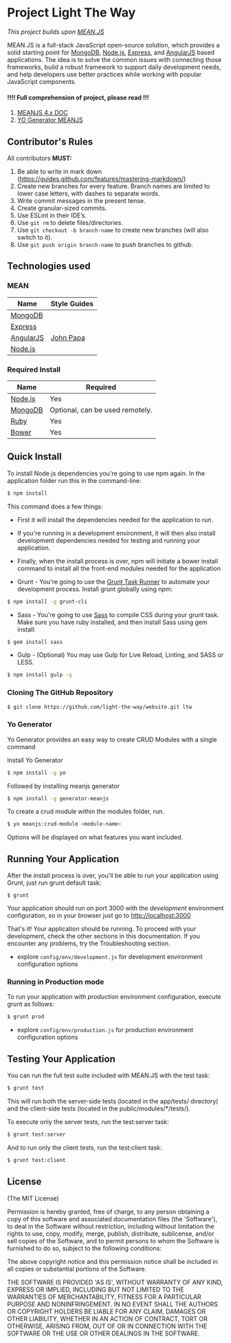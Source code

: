 # Project Light The Way

*This project builds upon [MEAN.JS](http://meanjs.org/)*

MEAN.JS is a full-stack JavaScript open-source solution, which provides a solid starting point for [MongoDB](http://www.mongodb.org/), [Node.js](http://www.nodejs.org/), [Express](http://expressjs.com/), and [AngularJS](http://angularjs.org/) based applications. The idea is to solve the common issues with connecting those frameworks, build a robust framework to support daily development needs, and help developers use better practices while working with popular JavaScript components.


#### !!!! Full comprehension of project, please read !!!
1. [MEANJS 4.x DOC](http://meanjs.org/docs/0.4.x/)
2. [YO Generator MEANJS](http://meanjs.org/generator.html)


## Contributor's Rules
All contributors **MUST:** 

  1. Be able to write in mark down (https://guides.github.com/features/mastering-markdown/)
  2. Create new branches for every feature. Branch names are limited to 
     lower case letters, with dashes to separate words.
  3. Write commit messages in the present tense.
  4. Create granular-sized commits.
  5. Use ESLint in their IDE’s.
  6. Use `git rm` to delete files/directories.
  7. Use `git checkout -b branch-name` to create new branches (will also
     switch to it).
  8. Use `git push origin branch-name` to push branches to github.


## Technologies used


### MEAN
| Name | Style Guides |
| ---- | ----- |
|[MongoDB](http://mongodb.org/)|  |
|[Express](http://expressjs.com/)|  |
|[AngularJS](http://angularjs.org/)| [John Papa ](https://github.com/johnpapa/angular-styleguide/tree/master/a1) |
|[Node.js](http://nodejs.org/)|  |

### Required Install
| Name | Required |
| ---- | ----- |
|[Node.js](http://nodejs.org/)| Yes |
|[MongoDB](http://mongodb.org/)| Optional, can be used remotely. |
|[Ruby](https://www.ruby-lang.org/en/)| Yes |
|[Bower](https://bower.io/)| Yes |


## Quick Install
To install Node.js dependencies you're going to use npm again. In the application folder run this in the command-line:

```bash
$ npm install
```

This command does a few things:
* First it will install the dependencies needed for the application to run.
* If you're running in a development environment, it will then also install development dependencies needed for testing and running your application.
* Finally, when the install process is over, npm will initiate a bower install command to install all the front-end modules needed for the application


* Grunt - You're going to use the [Grunt Task Runner](http://gruntjs.com/) to automate your development process. Install grunt globally using npm:

```bash
$ npm install -g grunt-cli
```

* Sass - You're going to use [Sass](http://sass-lang.com/) to compile CSS during your grunt task. Make sure you have ruby installed, and then install Sass using gem install:

```bash
$ gem install sass
```

* Gulp - (Optional) You may use Gulp for Live Reload, Linting, and SASS or LESS.

```bash
$ npm install gulp -g
```


### Cloning The GitHub Repository

```bash
$ git clone https://github.com/light-the-way/website.git ltw
```

### Yo Generator

Yo Generator provides an easy way to create CRUD Modules with a single command

Install Yo Generator
```bash
$ npm install -g yo
```

Followed by installing meanjs generator

```bash
$ npm install -g generator-meanjs
```

To create a crud module within the modules folder, run.

```bash
$ yo meanjs:crud-module <module-name>
```

Options will be displayed on what features you want included.


## Running Your Application
After the install process is over, you'll be able to run your application using Grunt, just run grunt default task:

```
$ grunt
```

Your application should run on port 3000 with the *development* environment configuration, so in your browser just go to [http://localhost:3000](http://localhost:3000)

That's it! Your application should be running. To proceed with your development, check the other sections in this documentation.
If you encounter any problems, try the Troubleshooting section.

* explore `config/env/development.js` for development environment configuration options

### Running in Production mode
To run your application with *production* environment configuration, execute grunt as follows:

```bash
$ grunt prod
```

* explore `config/env/production.js` for production environment configuration options



## Testing Your Application
You can run the full test suite included with MEAN.JS with the test task:

```bash
$ grunt test
```

This will run both the server-side tests (located in the app/tests/ directory) and the client-side tests (located in the public/modules/\*/tests/).

To execute only the server tests, run the test:server task:

```bash
$ grunt test:server
```

And to run only the client tests, run the test:client task:

```bash
$ grunt test:client
```

## License
(The MIT License)

Permission is hereby granted, free of charge, to any person obtaining
a copy of this software and associated documentation files (the
'Software'), to deal in the Software without restriction, including
without limitation the rights to use, copy, modify, merge, publish,
distribute, sublicense, and/or sell copies of the Software, and to
permit persons to whom the Software is furnished to do so, subject to
the following conditions:

The above copyright notice and this permission notice shall be
included in all copies or substantial portions of the Software.

THE SOFTWARE IS PROVIDED 'AS IS', WITHOUT WARRANTY OF ANY KIND,
EXPRESS OR IMPLIED, INCLUDING BUT NOT LIMITED TO THE WARRANTIES OF
MERCHANTABILITY, FITNESS FOR A PARTICULAR PURPOSE AND NONINFRINGEMENT.
IN NO EVENT SHALL THE AUTHORS OR COPYRIGHT HOLDERS BE LIABLE FOR ANY
CLAIM, DAMAGES OR OTHER LIABILITY, WHETHER IN AN ACTION OF CONTRACT,
TORT OR OTHERWISE, ARISING FROM, OUT OF OR IN CONNECTION WITH THE
SOFTWARE OR THE USE OR OTHER DEALINGS IN THE SOFTWARE.
